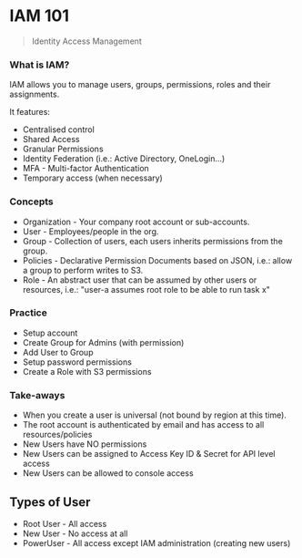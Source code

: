 # IAM 101
> Identity Access Management

### What is IAM?

IAM allows you to manage users, groups, permissions, roles and their assignments.

It features:
* Centralised control
* Shared Access
* Granular Permissions
* Identity Federation (i.e.: Active Directory, OneLogin...)
* MFA - Multi-factor Authentication
* Temporary access (when necessary)

### Concepts

* Organization - Your company root account or sub-accounts.
* User - Employees/people in the org.
* Group - Collection of users, each users inherits permissions from the group.
* Policies - Declarative Permission Documents based on JSON, i.e.: allow a group to perform writes to S3.
* Role - An abstract user that can be assumed by other users or resources, i.e.: "user-a assumes root role to be able to run task x"

### Practice

* Setup account
* Create Group for Admins (with permission)
* Add User to Group
* Setup password permissions
* Create a Role with S3 permissions

### Take-aways

* When you create a user is universal (not bound by region at this time).
* The root account is authenticated by email and has access to all resources/policies
* New Users have NO permissions
* New Users can be assigned to Access Key ID & Secret for API level access
* New Users can be allowed to console access

## Types of User

* Root User - All access
* New User - No access at all
* PowerUser - All access except IAM administration (creating new users)
